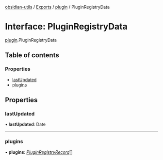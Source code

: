 [obsidian-utils](../README.md) / [Exports](../modules.md) / [plugin](../modules/plugin.md) / PluginRegistryData

# Interface: PluginRegistryData

[plugin](../modules/plugin.md).PluginRegistryData

## Table of contents

### Properties

- [lastUpdated](plugin.pluginregistrydata.md#lastupdated)
- [plugins](plugin.pluginregistrydata.md#plugins)

## Properties

### lastUpdated

• **lastUpdated**: Date

___

### plugins

• **plugins**: [*PluginRegistryRecord*](plugin_registry.pluginregistryrecord.md)[]

